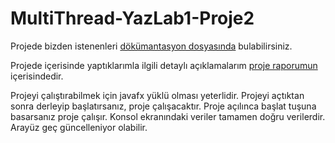# MultiThread-YazLab1-Proje2
Projede bizden istenenleri [dökümantasyon dosyasında](https://github.com/melihyesilyurt/MultiThread-YazLab1-Proje2/blob/master/2.Proje.pdf) bulabilirsiniz.

Projede içerisinde yaptıklarımla ilgili detaylı açıklamalarım [proje raporumun](https://github.com/melihyesilyurt/MultiThread-YazLab1-Proje2/blob/master/RAPOR.pdf) içerisindedir.

Projeyi çalıştırabilmek için javafx yüklü olması yeterlidir.
Projeyi açtıktan sonra derleyip başlatırsanız, proje çalışacaktır.
Proje açılınca başlat tuşuna basarsanız proje çalışır.
Konsol ekranındaki veriler tamamen doğru verilerdir.  Arayüz geç güncelleniyor olabilir.
